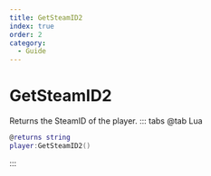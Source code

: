```yaml
---
title: GetSteamID2
index: true
order: 2
category:
  - Guide
---
```


# GetSteamID2
Returns the SteamID of the player.
::: tabs
@tab Lua
```lua
@returns string
player:GetSteamID2()
```

:::